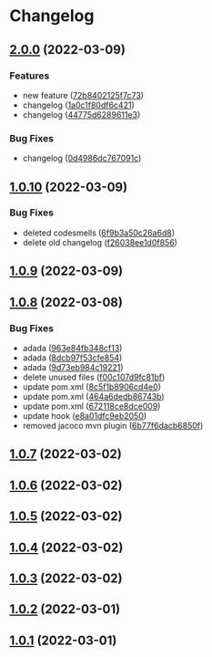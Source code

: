 # Changelog

## [2.0.0](https://github.com/EvgeniaPatsoni/TestRelease/releases/tag/2.0.0) (2022-03-09)

### Features

 -  new feature ([72b8402125f7c73](https://github.com/EvgeniaPatsoni/TestRelease/commit/72b8402125f7c73fb5f0bad53746c70dc3fd7f0f))
 -  changelog ([1a0c1f80df6c421](https://github.com/EvgeniaPatsoni/TestRelease/commit/1a0c1f80df6c4219080a8e816f884b2ee9d6f66e))
 -  changelog ([44775d6289611e3](https://github.com/EvgeniaPatsoni/TestRelease/commit/44775d6289611e32608619e8ead9f1be25437146))

### Bug Fixes

 -  changelog ([0d4986dc767091c](https://github.com/EvgeniaPatsoni/TestRelease/commit/0d4986dc767091c3f22057b1a03a0152cf9b86fe))

## [1.0.10](https://github.com/EvgeniaPatsoni/TestRelease/releases/tag/1.0.10) (2022-03-09)


### Bug Fixes

 -  deleted codesmells ([6f9b3a50c26a6d8](https://github.com/EvgeniaPatsoni/TestRelease/commit/6f9b3a50c26a6d88406fa047bb51e518a4441672))
 -  delete old changelog ([f26038ee1d0f856](https://github.com/EvgeniaPatsoni/TestRelease/commit/f26038ee1d0f8560e99e33a3642533e713355a9b))

## [1.0.9](https://github.com/EvgeniaPatsoni/TestRelease/releases/tag/1.0.9) (2022-03-09)



## [1.0.8](https://github.com/EvgeniaPatsoni/TestRelease/releases/tag/1.0.8) (2022-03-08)


### Bug Fixes

 -  adada ([963e84fb348cf13](https://github.com/EvgeniaPatsoni/TestRelease/commit/963e84fb348cf137a3ff4d0749746cf3aae863a5))
 -  adada ([8dcb97f53cfe854](https://github.com/EvgeniaPatsoni/TestRelease/commit/8dcb97f53cfe854d8555590c7ed7254318982e0a))
 -  adada ([9d73eb984c19221](https://github.com/EvgeniaPatsoni/TestRelease/commit/9d73eb984c19221b976fb89881475f15dd139ff6))
 -  delete unused files ([f00c107d9fc81bf](https://github.com/EvgeniaPatsoni/TestRelease/commit/f00c107d9fc81bf1ef5debdb712bb52e448aa1e1))
 -  update pom.xml ([8c5f1b8906cd4e0](https://github.com/EvgeniaPatsoni/TestRelease/commit/8c5f1b8906cd4e03cafe4d6500db2cc32f03e806))
 -  update pom.xml ([464a6dedb86743b](https://github.com/EvgeniaPatsoni/TestRelease/commit/464a6dedb86743b3d29a61679a85f75e17b5a916))
 -  update pom.xml ([672118ce8dce009](https://github.com/EvgeniaPatsoni/TestRelease/commit/672118ce8dce0099ea798774a88e0f90c33925b8))
 -  update hook ([e8a01dfc9eb2050](https://github.com/EvgeniaPatsoni/TestRelease/commit/e8a01dfc9eb20509c9c77ddc9ceff6179e052caa))
 -  removed jacoco mvn plugin ([6b77f6dacb6850f](https://github.com/EvgeniaPatsoni/TestRelease/commit/6b77f6dacb6850f2b7efe71e98bfb21d4655e2d0))

## [1.0.7](https://github.com/EvgeniaPatsoni/TestRelease/releases/tag/1.0.7) (2022-03-02)



## [1.0.6](https://github.com/EvgeniaPatsoni/TestRelease/releases/tag/1.0.6) (2022-03-02)



## [1.0.5](https://github.com/EvgeniaPatsoni/TestRelease/releases/tag/1.0.5) (2022-03-02)



## [1.0.4](https://github.com/EvgeniaPatsoni/TestRelease/releases/tag/1.0.4) (2022-03-02)



## [1.0.3](https://github.com/EvgeniaPatsoni/TestRelease/releases/tag/1.0.3) (2022-03-02)



## [1.0.2](https://github.com/EvgeniaPatsoni/TestRelease/releases/tag/1.0.2) (2022-03-01)



## [1.0.1](https://github.com/EvgeniaPatsoni/TestRelease/releases/tag/1.0.1) (2022-03-01)



